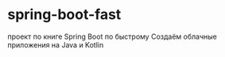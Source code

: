 # spring-boot-fast
проект по книге Spring Boot по быстрому Создаём облачные приложения на Java и Kotlin
